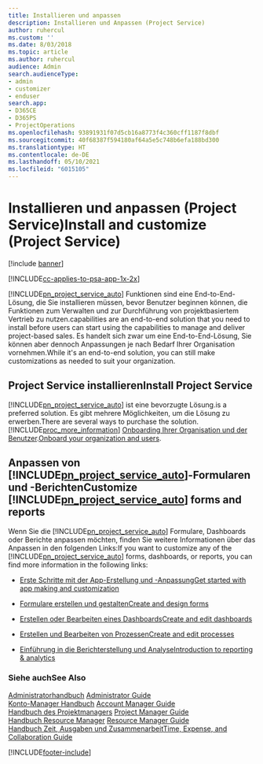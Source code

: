 ```yaml
---
title: Installieren und anpassen
description: Installieren und Anpassen (Project Service)
author: ruhercul
ms.custom: ''
ms.date: 8/03/2018
ms.topic: article
ms.author: ruhercul
audience: Admin
search.audienceType:
- admin
- customizer
- enduser
search.app:
- D365CE
- D365PS
- ProjectOperations
ms.openlocfilehash: 93891931f07d5cb16a8773f4c360cff1187f8dbf
ms.sourcegitcommit: 40f68387f594180af64a5e5c748b6efa188bd300
ms.translationtype: HT
ms.contentlocale: de-DE
ms.lasthandoff: 05/10/2021
ms.locfileid: "6015105"
---
```

# <a name="install-and-customize-project-service"></a><span data-ttu-id="f1e9f-103">Installieren und anpassen (Project Service)</span><span class="sxs-lookup"><span data-stu-id="f1e9f-103">Install and customize (Project Service)</span></span>

[!include [banner](../includes/psa-now-project-operations.md)]

[!INCLUDE[cc-applies-to-psa-app-1x-2x](../includes/cc-applies-to-psa-app-1x-2x.md)]

[!INCLUDE[pn_project_service_auto](../includes/pn-project-service-auto.md)] <span data-ttu-id="f1e9f-104">Funktionen sind eine End-to-End-Lösung, die Sie installieren müssen, bevor Benutzer beginnen können, die Funktionen zum Verwalten und zur Durchführung von projektbasiertem Vertrieb zu nutzen.</span><span class="sxs-lookup"><span data-stu-id="f1e9f-104">capabilities are an end-to-end solution that you need to install before users can start using the capabilities to manage and deliver project-based sales.</span></span> <span data-ttu-id="f1e9f-105">Es handelt sich zwar um eine End-to-End-Lösung, Sie können aber dennoch Anpassungen je nach Bedarf Ihrer Organisation vornehmen.</span><span class="sxs-lookup"><span data-stu-id="f1e9f-105">While it's an end-to-end solution, you can still make customizations as needed to suit your organization.</span></span>  
<!-- TODO: I expect to find the information on how to get and install this here. Please find that and add it here. Same for Project Service.--> 
  
## <a name="install-project-service"></a><span data-ttu-id="f1e9f-106">Project Service installieren</span><span class="sxs-lookup"><span data-stu-id="f1e9f-106">Install Project Service</span></span>  
 [!INCLUDE[pn_project_service_auto](../includes/pn-project-service-auto.md)] <span data-ttu-id="f1e9f-107">ist eine bevorzugte Lösung.</span><span class="sxs-lookup"><span data-stu-id="f1e9f-107">is a preferred solution.</span></span> <span data-ttu-id="f1e9f-108">Es gibt mehrere Möglichkeiten, um die Lösung zu erwerben.</span><span class="sxs-lookup"><span data-stu-id="f1e9f-108">There are several ways to purchase the solution.</span></span> [!INCLUDE[proc_more_information](../includes/proc-more-information.md)] <span data-ttu-id="f1e9f-109">[Onboarding Ihrer Organisation und der Benutzer](/dynamics365/customerengagement/on-premises/admin/onboard-your-organization-and-users-to-dynamics-365-online).</span><span class="sxs-lookup"><span data-stu-id="f1e9f-109">[Onboard your organization and users](/dynamics365/customerengagement/on-premises/admin/onboard-your-organization-and-users-to-dynamics-365-online).</span></span>  
  
## <a name="customize-pn_project_service_auto-forms-and-reports"></a><span data-ttu-id="f1e9f-110">Anpassen von [!INCLUDE[pn_project_service_auto](../includes/pn-project-service-auto.md)]-Formularen und -Berichten</span><span class="sxs-lookup"><span data-stu-id="f1e9f-110">Customize [!INCLUDE[pn_project_service_auto](../includes/pn-project-service-auto.md)] forms and reports</span></span>  
 <span data-ttu-id="f1e9f-111">Wenn Sie die [!INCLUDE[pn_project_service_auto](../includes/pn-project-service-auto.md)] Formulare, Dashboards oder Berichte anpassen möchten, finden Sie weitere Informationen über das Anpassen in den folgenden Links:</span><span class="sxs-lookup"><span data-stu-id="f1e9f-111">If you want to customize any of the [!INCLUDE[pn_project_service_auto](../includes/pn-project-service-auto.md)] forms, dashboards, or reports, you can find more information in the following links:</span></span>  
  
- [<span data-ttu-id="f1e9f-112">Erste Schritte mit der App-Erstellung und -Anpassung</span><span class="sxs-lookup"><span data-stu-id="f1e9f-112">Get started with app making and customization</span></span>](/dynamics365/customerengagement/on-premises/customize/getting-started-customization)  
  
- [<span data-ttu-id="f1e9f-113">Formulare erstellen und gestalten</span><span class="sxs-lookup"><span data-stu-id="f1e9f-113">Create and design forms</span></span>](/dynamics365/customerengagement/on-premises/customize/create-design-forms)  
  
- [<span data-ttu-id="f1e9f-114">Erstellen oder Bearbeiten eines Dashboards</span><span class="sxs-lookup"><span data-stu-id="f1e9f-114">Create and edit dashboards</span></span>](/dynamics365/customerengagement/on-premises/customize/create-edit-dashboards)  
  
- [<span data-ttu-id="f1e9f-115">Erstellen und Bearbeiten von Prozessen</span><span class="sxs-lookup"><span data-stu-id="f1e9f-115">Create and edit processes</span></span>](/dynamics365/customerengagement/on-premises/customize/guide-staff-through-common-tasks-processes)  
  
- [<span data-ttu-id="f1e9f-116">Einführung in die Berichterstellung und Analyse</span><span class="sxs-lookup"><span data-stu-id="f1e9f-116">Introduction to reporting & analytics</span></span>](/dynamics365/customerengagement/on-premises/analytics/reporting-analytics-with-dynamics-365)  
  
### <a name="see-also"></a><span data-ttu-id="f1e9f-117">Siehe auch</span><span class="sxs-lookup"><span data-stu-id="f1e9f-117">See Also</span></span>  
 <span data-ttu-id="f1e9f-118">[Administratorhandbuch](../psa/admin-guide.md) </span><span class="sxs-lookup"><span data-stu-id="f1e9f-118">[Administrator Guide](../psa/admin-guide.md) </span></span>  
 <span data-ttu-id="f1e9f-119">[Konto-Manager Handbuch](../psa/account-manager-guide.md) </span><span class="sxs-lookup"><span data-stu-id="f1e9f-119">[Account Manager Guide](../psa/account-manager-guide.md) </span></span>  
 <span data-ttu-id="f1e9f-120">[Handbuch des Projektmanagers](../psa/project-manager-guide.md) </span><span class="sxs-lookup"><span data-stu-id="f1e9f-120">[Project Manager Guide](../psa/project-manager-guide.md) </span></span>  
 <span data-ttu-id="f1e9f-121">[Handbuch Resource Manager](../psa/resource-manager-guide.md) </span><span class="sxs-lookup"><span data-stu-id="f1e9f-121">[Resource Manager Guide](../psa/resource-manager-guide.md) </span></span>  
 [<span data-ttu-id="f1e9f-122">Handbuch Zeit, Ausgaben und Zusammenarbeit</span><span class="sxs-lookup"><span data-stu-id="f1e9f-122">Time, Expense, and Collaboration Guide</span></span>](../psa/time-expense-collaboration-guide.md)


[!INCLUDE[footer-include](../includes/footer-banner.md)]